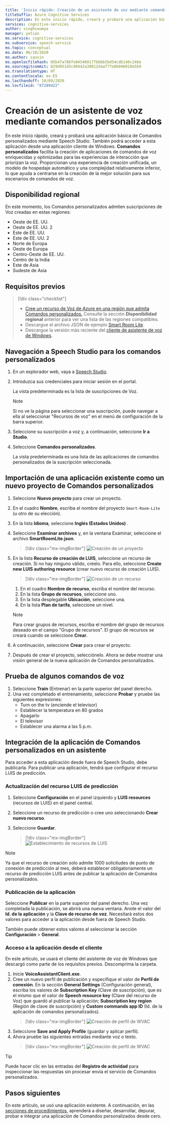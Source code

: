 ```yaml
---
title: 'Inicio rápido: Creación de un asistente de voz mediante comandos personalizados'
titleSuffix: Azure Cognitive Services
description: En este inicio rápido, creará y probará una aplicación básica de Comandos personalizados mediante Speech Studio.
services: cognitive-services
author: singhsaumya
manager: yetian
ms.service: cognitive-services
ms.subservice: speech-service
ms.topic: conceptual
ms.date: 06/18/2020
ms.author: sausin
ms.openlocfilehash: 05b47a786fe845460177b66b5bd54cdb140c246e
ms.sourcegitcommit: 829d951d5c90442a38012daaf77e86046018e5b9
ms.translationtype: HT
ms.contentlocale: es-ES
ms.lasthandoff: 10/09/2020
ms.locfileid: "87289422"
---
```

# <a name="create-a-voice-assistant-using-custom-commands"></a>Creación de un asistente de voz mediante comandos personalizados

En este inicio rápido, creará y probará una aplicación básica de Comandos personalizados mediante Speech Studio. También podrá acceder a esta aplicación desde una aplicación cliente de Windows. **Comandos personalizados** facilita la creación de aplicaciones de comandos de voz enriquecidas y optimizadas para las experiencias de interacción que priorizan la voz. Proporcionan una experiencia de creación unificada, un modelo de hospedaje automático y una complejidad relativamente inferior, lo que ayuda a centrarse en la creación de la mejor solución para sus escenarios de comandos de voz.

## <a name="region-availability"></a>Disponibilidad regional
En este momento, los Comandos personalizados admiten suscripciones de Voz creadas en estas regiones:
* Oeste de EE. UU.
* Oeste de EE. UU. 2
* Este de EE. UU.
* Este de EE. UU. 2
* Norte de Europa
* Oeste de Europa
* Centro-Oeste de EE. UU.
* Centro de la India
* Este de Asia
* Sudeste de Asia

## <a name="prerequisites"></a>Requisitos previos

> [!div class="checklist"]
> * <a href="https://ms.portal.azure.com/#create/Microsoft.CognitiveServicesSpeechServices" target="_blank">Cree un recurso de Voz de Azure en una región que admita Comandos personalizados.<span class="docon docon-navigate-external x-hidden-focus"></span></a> Consulte la sección **Disponibilidad regional** anterior para ver una lista de las regiones compatibles.
> * Descargue el archivo JSON de ejemplo [Smart Room Lite](https://aka.ms/speech/cc-quickstart).
> * Descargue la versión más reciente del [cliente de asistente de voz de Windows](https://aka.ms/speech/va-samples-wvac).

## <a name="go-to-the-speech-studio-for-custom-commands"></a>Navegación a Speech Studio para los comandos personalizados

1. En un explorador web, vaya a [Speech Studio](https://speech.microsoft.com/).
1. Introduzca sus credenciales para iniciar sesión en el portal.

   La vista predeterminada es la lista de suscripciones de Voz.
   > [!NOTE]
   > Si no ve la página para seleccionar una suscripción, puede navegar a ella al seleccionar "Recursos de voz" en el menú de configuración de la barra superior.

1. Seleccione su suscripción a voz y, a continuación, seleccione **Ir a Studio**.
1. Seleccione **Comandos personalizados**.

   La vista predeterminada es una lista de las aplicaciones de comandos personalizados de la suscripción seleccionada.

## <a name="import-an-existing-application-as-a-new-custom-commands-project"></a>Importación de una aplicación existente como un nuevo proyecto de Comandos personalizados

1. Seleccione **Nuevo proyecto** para crear un proyecto.

1. En el cuadro **Nombre**, escriba el nombre del proyecto `Smart-Room-Lite` (u otro de su elección).
1. En la lista **Idioma**, seleccione **Inglés (Estados Unidos)** .
1. Seleccione **Examinar archivos** y, en la ventana Examinar, seleccione el archivo **SmartRoomLite.json**.

    > [!div class="mx-imgBorder"]
    > ![Creación de un proyecto](media/custom-commands/import-project.png)

1.  En la lista **Recurso de creación de LUIS**, seleccione un recurso de creación. Si no hay ninguno válido, créelo. Para ello, seleccione **Create new LUIS authoring resource** (crear nuevo recurso de creación LUIS).

    > [!div class="mx-imgBorder"]
    > ![Creación de un recurso](media/custom-commands/create-new-luis-resource.png)
    
    
    1. En el cuadro **Nombre de recurso**, escriba el nombre del recurso.
    1. En la lista **Grupo de recursos**, seleccione uno.
    1. En la lista desplegable **Ubicación**, seleccione una.
    1. En la lista **Plan de tarifa**, seleccione un nivel.
    
    
    > [!NOTE]
    > Para crear grupos de recursos, escriba el nombre del grupo de recursos deseado en el campo "Grupo de recursos". El grupo de recursos se creará cuando se seleccione **Crear**.


1. A continuación, seleccione **Crear** para crear el proyecto.
1. Después de crear el proyecto, selecciónelo.
Ahora se debe mostrar una visión general de la nueva aplicación de Comandos personalizados.

## <a name="try-out-some-voice-commands"></a>Prueba de algunos comandos de voz
1. Seleccione **Train** (Entrenar) en la parte superior del panel derecho.
1. Una vez completado el entrenamiento, seleccione **Probar** y pruebe las siguientes expresiones:
    - Turn on the tv (enciende el televisor)
    - Establecer la temperatura en 80 grados
    - Apagarlo
    - El televisor
    - Establecer una alarma a las 5 p.m.

## <a name="integrate-custom-commands-application-in-an-assistant"></a>Integración de la aplicación de Comandos personalizados en un asistente
Para acceder a esta aplicación desde fuera de Speech Studio, debe publicarla. Para publicar una aplicación, tendrá que configurar el recurso LUIS de predicción.  

### <a name="update-prediction-luis-resource"></a>Actualización del recurso LUIS de predicción


1. Seleccione **Configuración** en el panel izquierdo y **LUIS resources** (recursos de LUIS) en el panel central.
1. Seleccione un recurso de predicción o cree uno seleccionando **Crear nuevo recurso**.
1. Seleccione **Guardar**.
    
    > [!div class="mx-imgBorder"]
    > ![Establecimiento de recursos de LUIS](media/custom-commands/set-luis-resources.png)

> [!NOTE]
> Ya que el recurso de creación solo admite 1000 solicitudes de punto de conexión de predicción al mes, deberá establecer obligatoriamente un recurso de predicción LUIS antes de publicar la aplicación de Comandos personalizados.

### <a name="publish-the-application"></a>Publicación de la aplicación

Seleccione **Publicar** en la parte superior del panel derecho. Una vez completada la publicación, se abrirá una nueva ventana. Anote el valor del **Id. de la aplicación** y la **Clave de recurso de voz**. Necesitará estos dos valores para acceder a la aplicación desde fuera de Speech Studio.

También puede obtener estos valores al seleccionar la sección **Configuración** > **General**.

### <a name="access-application-from-client"></a>Acceso a la aplicación desde el cliente

En este artículo, se usará el cliente del asistente de voz de Windows que descargó como parte de los requisitos previos. Descomprima la carpeta.
1. Inicie **VoiceAssistantClient.exe**.
1. Cree un nuevo perfil de publicación y especifique el valor de **Perfil de conexión**. En la sección **General Settings** (Configuración general), escriba los valores de **Subscription Key** (Clave de suscripción), que es el mismo que el valor de **Speech resource key** (Clave del recurso de Voz) que guardó al publicar la aplicación; **Subscription key region** (Región de clave de suscripción) y **Custom commands app ID** (Id. de la aplicación de comandos personalizados).
    > [!div class="mx-imgBorder"]
    > ![Creación de perfil de WVAC](media/custom-commands/create-profile.png)
1. Seleccione **Save and Apply Profile** (guardar y aplicar perfil).
1. Ahora pruebe las siguientes entradas mediante voz o texto.
    > [!div class="mx-imgBorder"]
    > ![Creación de perfil de WVAC](media/custom-commands/conversation.png)


> [!TIP]
> Puede hacer clic en las entradas del **Registro de actividad** para inspeccionar las respuestas sin procesar envía el servicio de Comandos personalizados.

## <a name="next-steps"></a>Pasos siguientes

En este artículo, se usó una aplicación existente. A continuación, en las [secciones de procedimientos](how-to-custom-commands-create-application-with-simple-commands.md), aprenderá a diseñar, desarrollar, depurar, probar e integrar una aplicación de Comandos personalizados desde cero.
